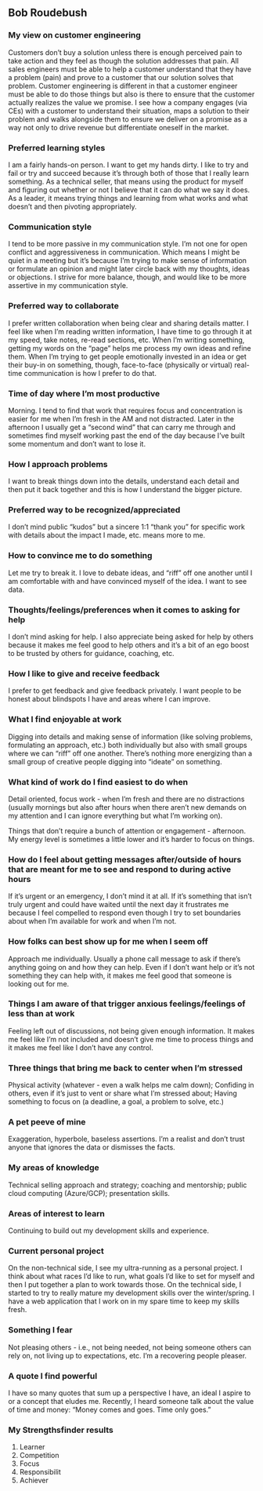 ## Bob Roudebush

### My view on customer engineering

Customers don’t buy a solution unless there is enough perceived pain to take action and they feel as though the solution addresses that pain. All sales engineers must be able to help a customer understand that they have a problem (pain) and prove to a customer that our solution solves that problem. Customer engineering is different in that a customer engineer must be able to do those things but also is there to ensure that the customer actually realizes the value we promise. I see how a company engages (via CEs) with a customer to understand their situation, maps a solution to their problem and walks alongside them to ensure we deliver on a promise as a way not only to drive revenue but differentiate oneself in the market.

### Preferred learning styles

I am a fairly hands-on person. I want to get my hands dirty. I like to try and fail or try and succeed because it’s through both of those that I really learn something. As a technical seller, that means using the product for myself and figuring out whether or not I believe that it can do what we say it does. As a leader, it means trying things and learning from what works and what doesn’t and then pivoting appropriately.

### Communication style

I tend to be more passive in my communication style. I’m not one for open conflict and aggressiveness in communication. Which means I might be quiet in a meeting but it’s because I’m trying to make sense of information or formulate an opinion and might later circle back with my thoughts, ideas or objections. I strive for more balance, though, and would like to be more assertive in my communication style.

### Preferred way to collaborate

I prefer written collaboration when being clear and sharing details matter. I feel like when I’m reading written information, I have time to go through it at my speed, take notes, re-read sections, etc. When I’m writing something, getting my words on the “page” helps me process my own ideas and refine them. When I’m trying to get people emotionally invested in an idea or get their buy-in on something, though, face-to-face (physically or virtual) real-time communication is how I prefer to do that.

### Time of day where I’m most productive

Morning. I tend to find that work that requires focus and concentration is easier for me when I’m fresh in the AM and not distracted. Later in the afternoon I usually get a “second wind” that can carry me through and sometimes find myself working past the end of the day because I’ve built some momentum and don’t want to lose it.

### How I approach problems

I want to break things down into the details, understand each detail and then put it back together and this is how I understand the bigger picture.

### Preferred way to be recognized/appreciated

I don’t mind public “kudos” but a sincere 1:1 “thank you” for specific work with details about the impact I made, etc. means more to me.

### How to convince me to do something

Let me try to break it. I love to debate ideas, and “riff” off one another until I am comfortable with and have convinced myself of the idea. I want to see data.

### Thoughts/feelings/preferences when it comes to asking for help

I don’t mind asking for help. I also appreciate being asked for help by others because it makes me feel good to help others and it’s a bit of an ego boost to be trusted by others for guidance, coaching, etc.

### How I like to give and receive feedback

I prefer to get feedback and give feedback privately. I want people to be honest about blindspots I have and areas where I can improve.

### What I find enjoyable at work

Digging into details and making sense of information (like solving problems, formulating an approach, etc.) both individually but also with small groups where we can “riff” off one another. There’s nothing more energizing than a small group of creative people digging into “ideate” on something.

### What kind of work do I find easiest to do when

Detail oriented, focus work - when I’m fresh and there are no distractions (usually mornings but also after hours when there aren’t new demands on my attention and I can ignore everything but what I’m working on).

Things that don’t require a bunch of attention or engagement - afternoon. My energy level is sometimes a little lower and it’s harder to focus on things.

### How do I feel about getting messages after/outside of hours that are meant for me to see and respond to during active hours

If it’s urgent or an emergency, I don’t mind it at all. If it’s something that isn’t truly urgent and could have waited until the next day it frustrates me because I feel compelled to respond even though I try to set boundaries about when I’m available for work and when I’m not.

### How folks can best show up for me when I seem off

Approach me individually. Usually a phone call message to ask if there’s anything going on and how they can help. Even if I don’t want help or it’s not something they can help with, it makes me feel good that someone is looking out for me.

### Things I am aware of that trigger anxious feelings/feelings of less than at work

Feeling left out of discussions, not being given enough information. It makes me feel like I’m not included and doesn’t give me time to process things and it makes me feel like I don’t have any control.

### Three things that bring me back to center when I’m stressed

Physical activity (whatever - even a walk helps me calm down); Confiding in others, even if it’s just to vent or share what I’m stressed about; Having something to focus on (a deadline, a goal, a problem to solve, etc.)

### A pet peeve of mine

Exaggeration, hyperbole, baseless assertions. I’m a realist and don’t trust anyone that ignores the data or dismisses the facts.

### My areas of knowledge

Technical selling approach and strategy; coaching and mentorship; public cloud computing (Azure/GCP); presentation skills.

### Areas of interest to learn

Continuing to build out my development skills and experience.

### Current personal project

On the non-technical side, I see my ultra-running as a personal project. I think about what races I’d like to run, what goals I’d like to set for myself and then I put together a plan to work towards those. On the technical side, I started to try to really mature my development skills over the winter/spring. I have a web application that I work on in my spare time to keep my skills fresh.

### Something I fear

Not pleasing others - i.e., not being needed, not being someone others can rely on, not living up to expectations, etc. I’m a recovering people pleaser.

### A quote I find powerful

I have so many quotes that sum up a perspective I have, an ideal I aspire to or a concept that eludes me. Recently, I heard someone talk about the value of time and money: “Money comes and goes. Time only goes.”

### My Strengthsfinder results

1. Learner
2. Competition
3. Focus
4. Responsibilit
5. Achiever
